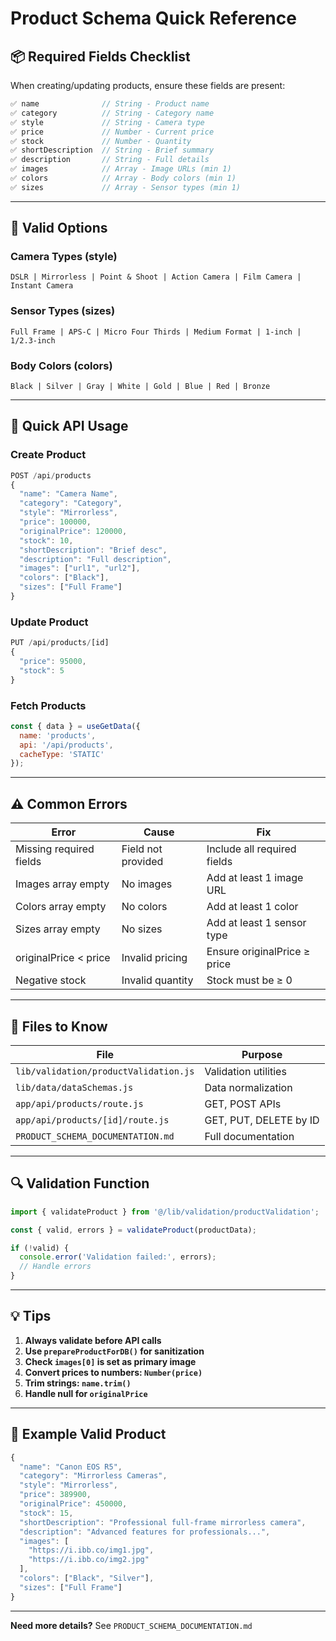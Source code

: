 # Product Schema Quick Reference

## 📦 Required Fields Checklist

When creating/updating products, ensure these fields are present:

```javascript
✅ name              // String - Product name
✅ category          // String - Category name
✅ style             // String - Camera type
✅ price             // Number - Current price
✅ stock             // Number - Quantity
✅ shortDescription  // String - Brief summary
✅ description       // String - Full details
✅ images            // Array - Image URLs (min 1)
✅ colors            // Array - Body colors (min 1)
✅ sizes             // Array - Sensor types (min 1)
```

---

## 🎨 Valid Options

### Camera Types (style)
```
DSLR | Mirrorless | Point & Shoot | Action Camera | Film Camera | Instant Camera
```

### Sensor Types (sizes)
```
Full Frame | APS-C | Micro Four Thirds | Medium Format | 1-inch | 1/2.3-inch
```

### Body Colors (colors)
```
Black | Silver | Gray | White | Gold | Blue | Red | Bronze
```

---

## 🚀 Quick API Usage

### Create Product
```javascript
POST /api/products
{
  "name": "Camera Name",
  "category": "Category",
  "style": "Mirrorless",
  "price": 100000,
  "originalPrice": 120000,
  "stock": 10,
  "shortDescription": "Brief desc",
  "description": "Full description",
  "images": ["url1", "url2"],
  "colors": ["Black"],
  "sizes": ["Full Frame"]
}
```

### Update Product
```javascript
PUT /api/products/[id]
{
  "price": 95000,
  "stock": 5
}
```

### Fetch Products
```javascript
const { data } = useGetData({
  name: 'products',
  api: '/api/products',
  cacheType: 'STATIC'
});
```

---

## ⚠️ Common Errors

| Error | Cause | Fix |
|-------|-------|-----|
| Missing required fields | Field not provided | Include all required fields |
| Images array empty | No images | Add at least 1 image URL |
| Colors array empty | No colors | Add at least 1 color |
| Sizes array empty | No sizes | Add at least 1 sensor type |
| originalPrice < price | Invalid pricing | Ensure originalPrice ≥ price |
| Negative stock | Invalid quantity | Stock must be ≥ 0 |

---

## 📄 Files to Know

| File | Purpose |
|------|---------|
| `lib/validation/productValidation.js` | Validation utilities |
| `lib/data/dataSchemas.js` | Data normalization |
| `app/api/products/route.js` | GET, POST APIs |
| `app/api/products/[id]/route.js` | GET, PUT, DELETE by ID |
| `PRODUCT_SCHEMA_DOCUMENTATION.md` | Full documentation |

---

## 🔍 Validation Function

```javascript
import { validateProduct } from '@/lib/validation/productValidation';

const { valid, errors } = validateProduct(productData);

if (!valid) {
  console.error('Validation failed:', errors);
  // Handle errors
}
```

---

## 💡 Tips

1. **Always validate before API calls**
2. **Use `prepareProductForDB()` for sanitization**
3. **Check `images[0]` is set as primary image**
4. **Convert prices to numbers: `Number(price)`**
5. **Trim strings: `name.trim()`**
6. **Handle null for `originalPrice`**

---

## 🎯 Example Valid Product

```javascript
{
  "name": "Canon EOS R5",
  "category": "Mirrorless Cameras",
  "style": "Mirrorless",
  "price": 389900,
  "originalPrice": 450000,
  "stock": 15,
  "shortDescription": "Professional full-frame mirrorless camera",
  "description": "Advanced features for professionals...",
  "images": [
    "https://i.ibb.co/img1.jpg",
    "https://i.ibb.co/img2.jpg"
  ],
  "colors": ["Black", "Silver"],
  "sizes": ["Full Frame"]
}
```

---

**Need more details?** See `PRODUCT_SCHEMA_DOCUMENTATION.md`
